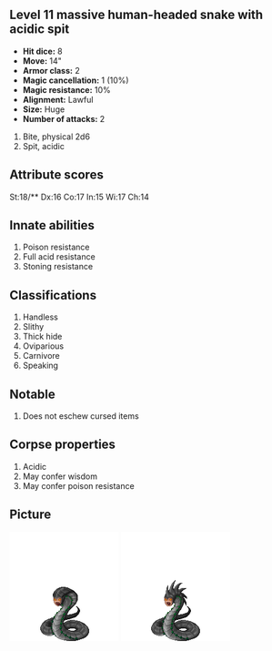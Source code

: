## Level 11 massive human-headed snake with acidic spit

- **Hit dice:** 8
- **Move:** 14"
- **Armor class:** 2
- **Magic cancellation:** 1 (10%)
- **Magic resistance:** 10%
- **Alignment:** Lawful
- **Size:** Huge
- **Number of attacks:** 2
1. Bite, physical 2d6
2. Spit, acidic

## Attribute scores

St:18/** Dx:16 Co:17 In:15 Wi:17 Ch:14

## Innate abilities

1. Poison resistance
2. Full acid resistance
3. Stoning resistance

## Classifications

1. Handless
2. Slithy
3. Thick hide
4. Oviparious
5. Carnivore
6. Speaking

## Notable

1. Does not eschew cursed items

## Corpse properties

1. Acidic
2. May confer wisdom
3. May confer poison resistance

## Picture

![Black naga](https://github.com/hyvanmielenpelit/GnollHackTileSet/blob/main/Monsters/black_naga/black_naga.png) ![Black naga](https://github.com/hyvanmielenpelit/GnollHackTileSet/blob/main/Monsters/black_naga/black_naga_female.png)
